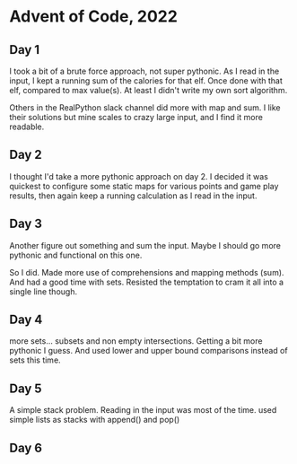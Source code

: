 # Advent of Code, 2022

## Day 1

I took a bit of a brute force approach, not super pythonic.
As I read in the input, I kept a running sum of the calories for that elf.
Once done with that elf, compared to max value(s).
At least I didn't write my own sort algorithm.

Others in the RealPython slack channel did more with map and sum.
I like their solutions but mine scales to crazy large input, and I find it more readable.

## Day 2

I thought I'd take a more pythonic approach on day 2.
I decided it was quickest to configure some static maps for various points and game play results,
then again keep a running calculation as I read in the input.

## Day 3

Another figure out something and sum the input.
Maybe I should go more pythonic and functional on this one.

So I did.
Made more use of comprehensions and mapping methods (sum).
And had a good time with sets.
Resisted the temptation to cram it all into a single line though.

## Day 4

more sets...  subsets and non empty intersections.
Getting a bit more pythonic I guess.
And used lower and upper bound comparisons instead of sets this time.

## Day 5

A simple stack problem.
Reading in the input was most of the time.
used simple lists as stacks with append() and pop()

## Day 6
